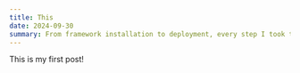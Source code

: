 ```yaml
---
title: This
date: 2024-09-30
summary: From framework installation to deployment, every step I took to setup this blog
---
```

This is my first post!